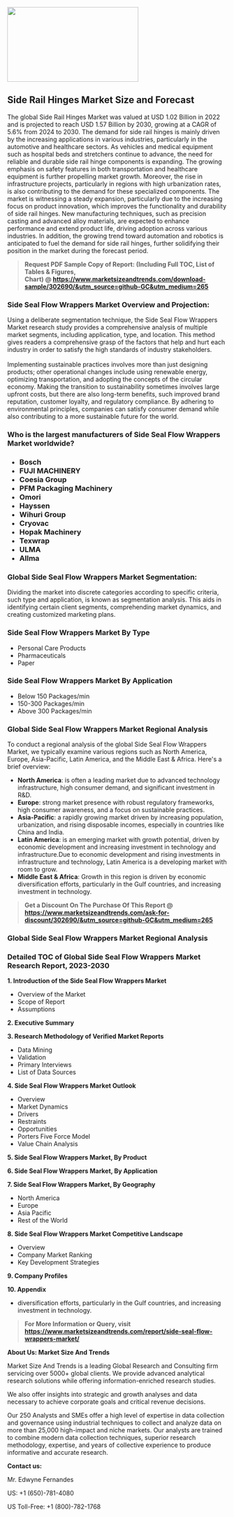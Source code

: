 <p><img class="alignnone size-medium wp-image-20088" src="https://ffe5etoiles.com/wp-content/uploads/2024/12/MST1-300x171.png" alt="" width="300" height="171" /></p><h2>Side Rail Hinges Market Size and Forecast</h2><p>The global Side Rail Hinges Market was valued at USD 1.02 Billion in 2022 and is projected to reach USD 1.57 Billion by 2030, growing at a CAGR of 5.6% from 2024 to 2030. The demand for side rail hinges is mainly driven by the increasing applications in various industries, particularly in the automotive and healthcare sectors. As vehicles and medical equipment such as hospital beds and stretchers continue to advance, the need for reliable and durable side rail hinge components is expanding. The growing emphasis on safety features in both transportation and healthcare equipment is further propelling market growth. Moreover, the rise in infrastructure projects, particularly in regions with high urbanization rates, is also contributing to the demand for these specialized components. The market is witnessing a steady expansion, particularly due to the increasing focus on product innovation, which improves the functionality and durability of side rail hinges. New manufacturing techniques, such as precision casting and advanced alloy materials, are expected to enhance performance and extend product life, driving adoption across various industries. In addition, the growing trend toward automation and robotics is anticipated to fuel the demand for side rail hinges, further solidifying their position in the market during the forecast period.</p></p><blockquote id="" class=""><strong>Request PDF Sample Copy of Report: (Including Full TOC, List of Tables &amp; Figures, Chart)&nbsp;@&nbsp;<strong><a href="https://www.marketsizeandtrends.com/download-sample/302690/&utm_source=github-GC&utm_medium=265" target="_blank">https://www.marketsizeandtrends.com/download-sample/302690/&utm_source=github-GC&utm_medium=265</a></strong></strong></blockquote><h3 id="" class="">Side Seal Flow Wrappers Market&nbsp;Overview and Projection:</h3><p id="" class="">Using a deliberate segmentation technique, the Side Seal Flow Wrappers Market research study provides a comprehensive analysis of multiple market segments, including application, type, and location. This method gives readers a comprehensive grasp of the factors that help and hurt each industry in order to satisfy the high standards of industry stakeholders. <br /> <br />Implementing sustainable practices involves more than just designing products; other operational changes include using renewable energy, optimizing transportation, and adopting the concepts of the circular economy. Making the transition to sustainability sometimes involves large upfront costs, but there are also long-term benefits, such improved brand reputation, customer loyalty, and regulatory compliance. By adhering to environmental principles, companies can satisfy consumer demand while also contributing to a more sustainable future for the world.</p><h3 id="" class="">Who is the largest manufacturers of&nbsp;Side Seal Flow Wrappers Market worldwide?</h3><h3 class=""><p><ul><li>Bosch </li><li> FUJI MACHINERY </li><li> Coesia Group </li><li> PFM Packaging Machinery </li><li> Omori </li><li> Hayssen </li><li> Wihuri Group </li><li> Cryovac </li><li> Hopak Machinery </li><li> Texwrap </li><li> ULMA </li><li> Allma</li></ul></p></h3><h3 id="" class="">Global&nbsp;Side Seal Flow Wrappers Market Segmentation:</h3><p id="" class="">Dividing the market into discrete categories according to specific criteria, such type and application, is known as segmentation analysis. This aids in identifying certain client segments, comprehending market dynamics, and creating customized marketing plans.</p><h3 id="" class="">Side Seal Flow Wrappers Market&nbsp;By Type</h3><p><p><ul><li>Personal Care Products</li><li> Pharmaceuticals</li><li> Paper</p></li></ul></p></p><h3 id="" class="">Side Seal Flow Wrappers Market&nbsp;By Application</h3><p class=""><p><ul><li>Below 150 Packages/min</li><li> 150-300 Packages/min</li><li> Above 300 Packages/min</li></ul></p></p><h3 id="" class="">Global Side Seal Flow Wrappers Market Regional Analysis</h3><p id="" class="">To conduct a regional analysis of the global Side Seal Flow Wrappers Market, we typically examine various regions such as North America, Europe, Asia-Pacific, Latin America, and the Middle East &amp; Africa. Here's a brief overview:</p><ul><li><strong>North America</strong>: is often a leading market due to advanced technology infrastructure, high consumer demand, and significant investment in R&amp;D.</li><li><strong>Europe</strong>: strong market presence with robust regulatory frameworks, high consumer awareness, and a focus on sustainable practices.</li><li><strong>Asia-Pacific</strong>: a rapidly growing market driven by increasing population, urbanization, and rising disposable incomes, especially in countries like China and India.</li><li><strong>Latin America</strong>: is an emerging market with growth potential, driven by economic development and increasing investment in technology and infrastructure.Due to economic development and rising investments in infrastructure and technology, Latin America is a developing market with room to grow.</li><li><strong>Middle East &amp; Africa</strong>: Growth in this region is driven by economic diversification efforts, particularly in the Gulf countries, and increasing investment in technology.</li></ul><blockquote id="" class=""><strong>Get a Discount On The Purchase Of This Report @ <strong><a href="https://www.marketsizeandtrends.com/ask-for-discount/302690/&utm_source=github-GC&utm_medium=265" target="_blank">https://www.marketsizeandtrends.com/ask-for-discount/302690/&utm_source=github-GC&utm_medium=265</a></strong></strong></blockquote><h3 id="" class="">Global Side Seal Flow Wrappers Market Regional Analysis</h3><h3 id="" class="">Detailed TOC of Global Side Seal Flow Wrappers Market Research Report, 2023-2030</h3><p id="" class=""><strong>1. Introduction of the Side Seal Flow Wrappers Market</strong></p><ul><li>Overview of the Market</li><li>Scope of Report</li><li>Assumptions</li></ul><p id="" class=""><strong>2. Executive Summary</strong></p><p id="" class=""><strong>3. Research Methodology of Verified Market Reports</strong></p><ul><li>Data Mining</li><li>Validation</li><li>Primary Interviews</li><li>List of Data Sources</li></ul><p id="" class=""><strong>4. Side Seal Flow Wrappers Market Outlook</strong></p><ul><li>Overview</li><li>Market Dynamics</li><li>Drivers</li><li>Restraints</li><li>Opportunities</li><li>Porters Five Force Model</li><li>Value Chain Analysis</li></ul><p id="" class=""><strong>5. Side Seal Flow Wrappers Market, By Product</strong></p><p id="" class=""><strong>6. Side Seal Flow Wrappers Market, By Application</strong></p><p id="" class=""><strong>7. Side Seal Flow Wrappers Market, By Geography</strong></p><ul><li>North America</li><li>Europe</li><li>Asia Pacific</li><li>Rest of the World</li></ul><p id="" class=""><strong>8. Side Seal Flow Wrappers Market Competitive Landscape</strong></p><ul><li>Overview</li><li>Company Market Ranking</li><li>Key Development Strategies</li></ul><p id="" class=""><strong>9. Company Profiles</strong></p><p id="" class=""><strong>10. Appendix</strong></p><ul><li>diversification efforts, particularly in the Gulf countries, and increasing investment in technology.</li></ul><blockquote id="" class=""><strong>For More Information or Query, visit <strong><strong><a href="https://www.marketsizeandtrends.com/report/side-seal-flow-wrappers-market/" target="_blank">https://www.marketsizeandtrends.com/report/side-seal-flow-wrappers-market/</a></strong></strong></strong></blockquote><p id="" class=""><strong>About Us: Market Size And Trends</strong></p><p id="" class="">Market Size And Trends is a leading Global Research and Consulting firm servicing over 5000+ global clients. We provide advanced analytical research solutions while offering information-enriched research studies.</p><p id="" class="">We also offer insights into strategic and growth analyses and data necessary to achieve corporate goals and critical revenue decisions.</p><p id="" class="">Our 250 Analysts and SMEs offer a high level of expertise in data collection and governance using industrial techniques to collect and analyze data on more than 25,000 high-impact and niche markets. Our analysts are trained to combine modern data collection techniques, superior research methodology, expertise, and years of collective experience to produce informative and accurate research.</p><p id="" class=""><strong>Contact us:</strong></p><p id="" class="">Mr. Edwyne Fernandes</p><p id="" class="">US: +1 (650)-781-4080</p><p id="" class="">US Toll-Free: +1 (800)-782-1768</p>
